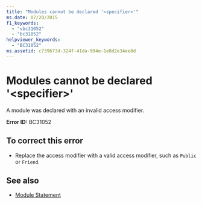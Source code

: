 ```yaml
---
title: "Modules cannot be declared '<specifier>'"
ms.date: 07/20/2015
f1_keywords: 
  - "vbc31052"
  - "bc31052"
helpviewer_keywords: 
  - "BC31052"
ms.assetid: c739673d-324f-41da-994e-1e8d2e34ee8d
---
```

# Modules cannot be declared '\<specifier>'
A module was declared with an invalid access modifier.  
  
 **Error ID:** BC31052  
  
## To correct this error  
  
- Replace the access modifier with a valid access modifier, such as `Public` or `Friend`.  
  
## See also

- [Module Statement](../language-reference/statements/module-statement.md)
